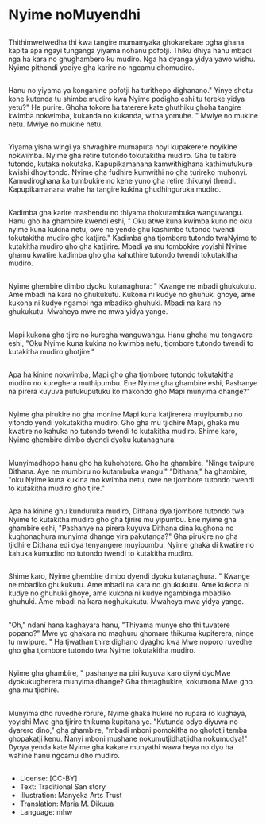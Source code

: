# Nyime noMuyendhi

##
Thithimwetwedha thi kwa tangire mumamyaka ghokarekare ogha ghana kapita apa ngayi tunganga yiyama nohanu pofotji. Thiku dhiya hanu mbadi nga ha kara no ghughambero ku mudiro. Nga ha dyanga yidya yawo wishu. Nyime pithendi yodiye gha karire no ngcamu dhomudiro.

##
Hanu no yiyama ya konganine pofotji ha turithepo dighanano." Yinye shotu kone kutenda tu shimbe mudiro kwa Nyime podigho eshi tu tereke yidya yetu?" He purire. Ghoha tokore ha taterere kate ghuthiku ghoha tangire kwimba nokwimba, kukanda no kukanda, witha yomuhe. " Mwiye no mukine netu. Mwiye no mukine netu.

##
Yiyama yisha wingi ya shwaghire mumaputa noyi kupakerere noyikine nokwimba. Nyime gha retire tutondo tokutakitha mudiro. Gha tu takire tutondo, kutaka nokutaka. Kapupikamanana kamwithighana kathimutukure kwishi dhoyitondo. Nyime gha fudhire kumwithi no gha turireko muhonyi. Kamudiroghana ka tumbukire no kehe yuno gha retire thikunyi thendi. Kapupikamanana wahe ha tangire kukina ghudhinguruka mudiro.

##
Kadimba gha karire mashendu no thiyama thokutambuka wanguwangu. Hanu gho ha ghambire kwendi eshi, " Oku atwe kuna kwimba kuno no oku nyime kuna kukina netu, owe ne yende ghu kashimbe tutondo twendi tokutakitha mudiro gho katjire." Kadimba gha tjombore tutondo twaNyime to kutakitha mudiro gho gha katjirire. Mbadi ya mu tombokire yoyishi Nyime ghamu kwatire kadimba gho gha kahuthire tutondo twendi tokutakitha mudiro.

##
Nyime ghembire dimbo dyoku kutanaghura: " Kwange ne mbadi ghukukutu. Ame mbadi na kara no ghukukutu. Kukona ni kudye no ghuhuki ghoye, ame kukona ni kudye ngambi nga mbadiko ghuhuki. Mbadi na kara no ghukukutu. Mwaheya mwe ne mwa yidya yange.

##
Mapi kukona gha tjire no kuregha wanguwangu. Hanu ghoha mu tongwere eshi, "Oku Nyime kuna kukina no kwimba netu, tjombore tutondo twendi to kutakitha mudiro ghotjire."

##
Apa ha kinine nokwimba, Mapi gho gha tjombore tutondo tokutakitha mudiro no kureghera muthipumbu. Ene Nyime gha ghambire eshi, Pashanye na pirera kuyuva putukuputuku ko makondo gho Mapi munyima dhange?"

##
Nyime gha pirukire no gha monine Mapi kuna katjirerera muyipumbu no yitondo yendi yokutakitha mudiro. Gho gha mu tjidhire Mapi, ghaka mu kwatire no kahuka no tutondo twendi to kutakitha mudiro. Shime karo, Nyime ghembire dimbo dyendi dyoku kutanaghura.

##
Munyimadhopo hanu gho ha kuhohotere. Gho ha ghambire, "Ninge twipure Dithana. Aye ne mumbiru no kutambuka wangu." "Dithana," ha ghambire, "oku Nyime kuna kukina mo kwimba netu, owe ne tjombore tutondo twendi to kutakitha mudiro gho tjire."

##
Apa ha kinine ghu kunduruka mudiro, Dithana dya tjombore tutondo twa Nyime to kutakitha mudiro gho gha tjirire mu yipumbu. Ene nyime gha ghambire eshi, "Pashanye na pirera kuyuva Dithana dina kughona no kughonaghura munyima dhange yira pakutanga?" Gha pirukire no gha tjidhire Dithana edi dya tenyangere muyipumbu. Nyime ghaka di kwatire no kahuka kumudiro no tutondo twendi to kutakitha mudiro.

##
Shime karo, Nyime ghembire dimbo dyendi dyoku kutanaghura. " Kwange ne mbadiko ghukukutu. Ame mbadi na kara no ghukukutu. Ame kukona ni kudye no ghuhuki ghoye, ame kukona ni kudye ngambinga mbadiko ghuhuki. Ame mbadi na kara noghukukutu. Mwaheya mwa yidya yange.

##
"Oh," ndani hana kaghayara hanu, "Thiyama munye sho thi tuvatere popano?" Mwe yo ghakara no maghuru ghomare thikuma kupiterera, ninge tu mwipure. " Ha tjwathanithire dighano dyagho kwa Mwe noporo ruvedhe gho gha tjombore tutondo twa Nyime tokutakitha mudiro.

##
Nyime gha ghambire, " pashanye na piri kuyuva karo diywi dyoMwe dyokukugherera munyima dhange? Gha thetaghukire, kokumona Mwe gho gha mu tjidhire.

##
Munyima dho ruvedhe rorure, Nyime ghaka hukire no rupara ro kughaya, yoyishi Mwe gha tjirire thikuma kupitana ye. "Kutunda odyo diyuwa no dyarero dino," gha ghambire, "mbadi mboni pomokitha no ghofotji temba ghopakatji kenu. Ñanyi mboni mushane nokumutjidhatjidha nokumudya!" Dyoya yenda kate Nyime gha kakare munyathi wawa heya no dyo ha wahine hanu ngcamu dho mudiro.

##
* License: [CC-BY]
* Text: Traditional San story
* Illustration: Manyeka Arts Trust
* Translation: Maria M. Dikuua
* Language: mhw
